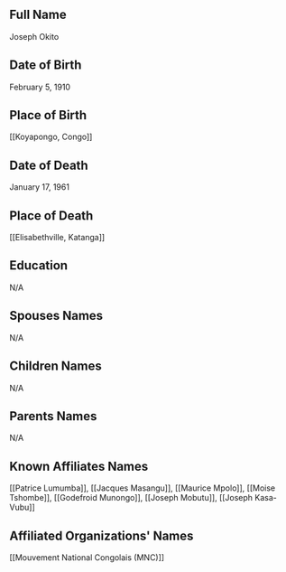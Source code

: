 ## Full Name
Joseph Okito

## Date of Birth
February 5, 1910

## Place of Birth
[[Koyapongo, Congo]]

## Date of Death
January 17, 1961

## Place of Death
[[Elisabethville, Katanga]]

## Education
N/A

## Spouses Names
N/A

## Children Names
N/A

## Parents Names
N/A

## Known Affiliates Names
[[Patrice Lumumba]], [[Jacques Masangu]], [[Maurice Mpolo]], [[Moise Tshombe]], [[Godefroid Munongo]], [[Joseph Mobutu]], [[Joseph Kasa-Vubu]]

## Affiliated Organizations' Names
[[Mouvement National Congolais (MNC)]]
